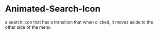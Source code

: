 # Animated-Search-Icon
 a search icon that has a transition that when clicked, it moves aside to the other side of the menu
